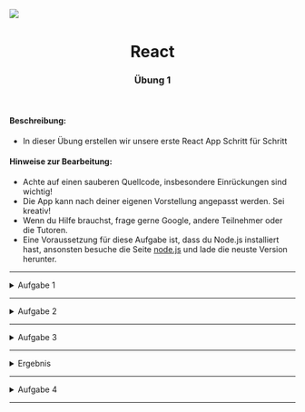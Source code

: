 ![](https://us-central1-progress-markdown.cloudfunctions.net/progress/20)
<h1 align="center">React</h1>
<h3 align="center">Übung 1</h3>
<br>



#### Beschreibung:
- In dieser Übung erstellen wir unsere erste React App Schritt für Schritt

#### Hinweise zur Bearbeitung:


- Achte auf einen sauberen Quellcode, insbesondere Einrückungen sind wichtig!
- Die App kann nach deiner eigenen Vorstellung angepasst werden. Sei kreativ!
- Wenn du Hilfe brauchst, frage gerne Google, andere Teilnehmer oder die Tutoren.
- Eine Voraussetzung für diese Aufgabe ist, dass du Node.js installiert hast, ansonsten besuche die Seite [node.js](https://nodejs.org/de/) und lade die neuste Version herunter.

---
<details>
<summary>Aufgabe 1</summary>

Öffne nun dein Webstorm und erstelle ein neues Project. Dieses soll den Namen react-lernen haben.
Und nun geht es los:
1. Öffne das Terminal
>![](img/Terminal.png)
2. gebe nun den Befehl aus: `npx create-react-app meine-erste-app`
>![](img/npx.png)
3. Deine App wird nun erstellt! Nun gibst du `cd meine-erste-app` im Terminal ein.
4. Und nun um unsere React app zu starten `npm start`
>![](img/npmstart.png)
5. Herzlichen Glückwunsch deine erste React App ist nun erstellt und es müsste sich folgendes Fenster geöffnet haben. 
>![](img/ReactApp.png)
</details>

---

<details>
<summary>Aufgabe 2</summary>
Soweit so gut, aber wir wollen uns jetzt "Hallo Welt" ausgeben lassen. 
<br> <br>


1. In der Ordnerstruktur findest du den src Ordner, öffne innerhalb dieses Ordners die `App.js`
Diese sollte so aussehen:
>![](img/App.png)
2. Ersetze nun den gesamten Inhalt innerhalb des ` <div className="App"> ` mit einem `<h1>Hello World!</h1> `
>![](img/h1.png)
3. Gehe nun in deinem Browser und schaue dir an, was sich geändert hat. 
Das ganze sollte nun so aussehen: 
>![](img/helloworld.png)

</details>

___


<details>
<summary>Aufgabe 3</summary>

Nun wollen wir die Schriftfarbe ändern. 
1. Gehe innerhalb des src-Ordners auf App.css 
2. Gehe in Zeile 3 und bleibe innerhalb der {} - Klammern füge nun 
`color: blue;` hinzu und schaue was passiert. 
>![](img/color.png)
</details>

___

<details>
<summary>Ergebnis</summary>

Durch dasIn deinem Browser unter `localhost:3000`sollte nun das ausgegeben werden. 
>![](img/ergebnis.png)

</details>



---

<details>
<summary>Aufgabe 4</summary>
Du hast die Aufgabe nun erfolgreich abgeschlossen. 
Nutze nun die restliche Zeit um dich mit React vertraut zu machen, ändere zum Beispiel nochmal die App.css oder füge deine App.js noch etwas hinzu. 

Sei kreativ und vor allem habe Freude dabei! 

</details>

___





